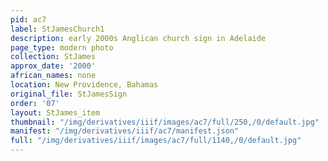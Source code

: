 ```yaml
---
pid: ac7
label: StJamesChurch1
description: early 2000s Anglican church sign in Adelaide
page_type: modern photo
collection: StJames
approx_date: '2000'
african_names: none
location: New Providence, Bahamas
original_file: StJamesSign
order: '07'
layout: StJames_item
thumbnail: "/img/derivatives/iiif/images/ac7/full/250,/0/default.jpg"
manifest: "/img/derivatives/iiif/ac7/manifest.json"
full: "/img/derivatives/iiif/images/ac7/full/1140,/0/default.jpg"
---
```

